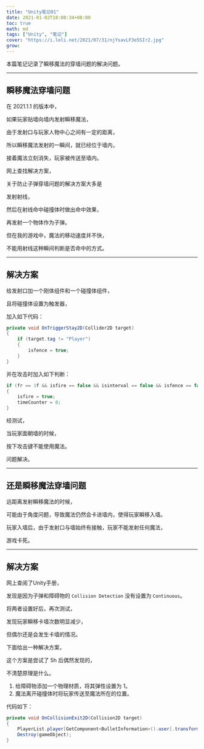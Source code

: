 ```yaml
---
title: "Unity笔记01"
date: 2021-01-02T18:08:34+08:00
toc: true
math: md
tags: ["Unity", "笔记"]
cover: "https://i.loli.net/2021/07/31/njYsavLF3e5SIr2.jpg"
grow: 
---
```


本篇笔记记录了瞬移魔法的穿墙问题的解决问题。

---

## 瞬移魔法穿墙问题

在 2021.1.1 的版本中，

如果玩家贴墙向墙内发射瞬移魔法，

由于发射口与玩家人物中心之间有一定的距离，

所以瞬移魔法发射的一瞬间，就已经位于墙内，

接着魔法立刻消失，玩家被传送至墙内。

网上查找解决方案，

关于防止子弹穿墙问题的解决方案大多是

发射射线，

然后在射线命中碰撞体时做出命中效果，

再发射一个物体作为子弹。

但在我的游戏中，魔法的移动速度并不快，

不能用射线这种瞬间判断是否命中的方式。

--- 

## 解决方案

给发射口加一个刚体组件和一个碰撞体组件，

且将碰撞体设置为触发器，

加入如下代码：

```cs
private void OnTriggerStay2D(Collider2D target)
{
    if (target.tag != "Player")
    {
        isfence = true;
    }
}

```
并在攻击时加入如下判断：
```cs
if (fr == 1f && isfire == false && isinterval == false && isfence == false)
{
    isfire = true;
    timeCounter = 0;
}
```
经测试，

当玩家面朝墙的时候，

按下攻击键不能使用魔法。

问题解决。

---

## 还是瞬移魔法穿墙问题

远距离发射瞬移魔法的时候，

可能由于角度问题，导致魔法仍然会卡进墙内，使得玩家瞬移入墙。

玩家入墙后，由于发射口与墙始终有接触，玩家不能发射任何魔法，

游戏卡死。

---

## 解决方案

网上查阅了Unity手册，

发现是因为子弹和障碍物的 ```Collision Detection``` 没有设置为 ```Continuous```。

将两者设置好后，再次测试，

发现玩家瞬移卡墙次数明显减少，

但偶尔还是会发生卡墙的情况。

下面给出一种解决方案，

这个方案是尝试了 5h 后偶然发现的，

不清楚原理是什么。

1. 给障碍物添加一个物理材质，将其弹性设置为 1。
2. 魔法离开碰撞体时将玩家传送至魔法所在的位置。

代码如下：

```cs
private void OnCollisionExit2D(Collision2D target)
{
    PlayerList.player[GetComponent<BulletInformation>().user].transform.position = transform.position;
    Destroy(gameObject);
}
```
